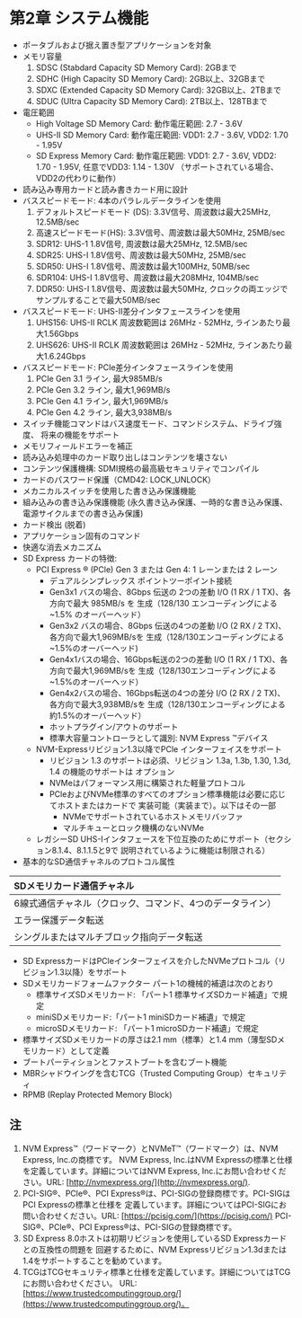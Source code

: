 # 第2章 システム機能

- ポータブルおよび据え置き型アプリケーションを対象
- メモリ容量
    1. SDSC (Stabdard Capacity SD Memory Card): 2GBまで
    2. SDHC (High Capacity SD Memory Card): 2GB以上、32GBまで
    3. SDXC (Extended Capacity SD Memory Card): 32GB以上、2TBまで
    4. SDUC (Ultra Capacity SD Memory Card): 2TB以上、128TBまで
- 電圧範囲
    - High Voltage SD Memory Card: 動作電圧範囲: 2.7 - 3.6V
    - UHS-II SD Memory Card: 動作電圧範囲: VDD1: 2.7 - 3.6V, VDD2: 1.70 - 1.95V 
    - SD Express Memory Card: 動作電圧範囲: VDD1: 2.7 - 3.6V, VDD2: 1.70 - 1.95V, 任意でVDD3: 1.14 - 1.30V （サポートされている場合、VDD2の代わりに動作）
- 読み込み専用カードと読み書きカード用に設計
- バススピードモード: 4本のパラレルデータラインを使用
    1. デフォルトスピードモード (DS): 3.3V信号、周波数は最大25MHz, 12.5MB/sec
    2. 高速スピードモード(HS): 3.3V信号、周波数は最大50MHz, 25MB/sec
    3. SDR12: UHS-1 1.8V信号, 周波数は最大25MHz, 12.5MB/sec
    4. SDR25: UHS-I 1.8V信号、周波数は最大50MHz, 25MB/sec
    5. SDR50: UHS-I 1.8V信号、周波数は最大100MHz, 50MB/sec
    6. SDR104: UHS-I 1.8V信号、周波数は最大208MHz, 104MB/sec
    7. DDR50: UHS-I 1.8V信号、周波数は最大50MHz, クロックの両エッジで
       サンプルすることで最大50MB/sec
- バススピードモード: UHS-II差分インタフェースラインを使用
    1. UHS156: UHS-II RCLK 周波数範囲は 26MHz - 52MHz, ラインあたり最大1.56Gbps
    2. UHS626: UHS-II RCLK 周波数範囲は 26MHz - 52MHz, ラインあたり最大1.6.24Gbps
- バススピードモード: PCIe差分インタフェースラインを使用
    1. PCIe Gen 3.1 ライン, 最大985MB/s
    2. PCIe Gen 3.2 ライン, 最大1,969MB/s
    3. PCIe Gen 4.1 ライン, 最大1,969MB/s
    4. PCIe Gen 4.2 ライン, 最大3,938MB/s
- スイッチ機能コマンドはバス速度モード、コマンドシステム、ドライブ強度、
  将来の機能をサポート
- メモリフィールドエラーを補正
- 読み込み処理中のカード取り出しはコンテンツを壊さない
- コンテンツ保護機構: SDMI規格の最高級セキュリティでコンパイル
- カードのパスワード保護（CMD42: LOCK_UNLOCK）
- メカニカルスイッチを使用した書き込み保護機能
- 組み込みの書き込み保護機能 (永久書き込み保護、一時的な書き込み保護、電源サイクルまでの書き込み保護)
- カード検出 (脱着)
- アプリケーション固有のコマンド
- 快適な消去メカニズム
- SD Express カードの特徴:
    - PCI Express ® (PCle) Gen 3 または Gen 4: 1 レーンまたは 2 レーン
        - デュアルシンプレックス ポイントツーポイント接続
        - Gen3x1 バスの場合、8Gbps 伝送の 2つの差動 I/O (1 RX / 1 TX)、各方向で最大 985MB/s を
          生成（128/130 エンコーディングによる ~1.5% のオーバーヘッド）
        - Gen3x2 バスの場合、8Gbps 伝送の4つの差動 I/O (2 RX / 2 TX)、各方向で最大1,969MB/sを
          生成（128/130エンコーディングによる~1.5%のオーバーヘッド)
        - Gen4x1バスの場合、16Gbps転送の2つの差動 I/O (1 RX / 1 TX)、各方向で最大1,969MB/sを
          生成（128/130エンコーディングによる~1.5%のオーバーヘッド）
        - Gen4x2バスの場合、16Gbps転送の4つの差分 I/O (2 RX / 2 TX)、各方向で最大3,938MB/sを
          生成（128/130エンコーディングによる約1.5%のオーバーヘッド）
        - ホットプラグイン/アウトのサポート
        - 標準大容量コントローラとして識別: NVM Express ™デバイス
    - NVM-Expressリビジョン1.3以降でPCle インターフェイスをサポート
        - リビジョン 1.3 のサポートは必須、リビジョン 1.3a, 1.3b, 1.30, 1.3d, 1.4 の機能のサポートは
          オプション
        - NVMeはパフォーマンス用に構築された軽量プロトコル
        - PCleおよびNVMe標準のすべてのオプション標準機能は必要に応じてホストまたはカードで
          実装可能（実装まで）。以下はその一部
            - NVMeでサポートされているホストメモリバッファ
            - マルチキューとロック機構のないNVMe
    - レガシーSD UHS-Iインタフェースを下位互換のためにサポート（セクション8.1.4、8.1.1.5と9で
      説明されているように機能は制限される）
- 基本的なSD通信チャネルのプロトコル属性

| SDメモリカード通信チャネル |
|:---------------------------|
| 6線式通信チャネル（クロック、コマンド、4つのデータライン） |
| エラー保護データ転送 |
| シングルまたはマルチブロック指向データ転送 |
    
- SD ExpressカードはPCleインターフェイスを介したNVMeプロトコル（リビジョン1.3以降）をサポート
- SDメモリカードフォームファクター
  パート1の機械的補遺は次のとおり
    - 標準サイズSDメモリカード: 「パート1 標準サイズSDカード補遺」で規定
    - miniSDメモリカード:「パート1 miniSDカード補遺」で規定
    - microSDメモリカード: 「パート1 microSDカード補遺」で規定
- 標準サイズSDメモリカードの厚さは2.1 mm（標準）と1.4 mm（薄型SDメモリカード）として定義
- ブートパーティションとファストブートを含むブート機能
- MBRシャドウイングを含むTCG（Trusted Computing Group）セキュリティ
- RPMB (Replay Protected Memory Block)

## 注

1. NVM Express™（ワードマーク）とNVMeT™（ワードマーク）は、NVM Express, Inc.の商標です。
    NVM Express, Inc.はNVM Expressの標準と仕様を定義しています。詳細についてはNVM Express,
    Inc.にお問い合わせください。URL: [http://nvmexpress.org/](http://nvmexpress.org/).
2. PCI-SIG®、PCle®、PCI Express®は、PCI-SIGの登録商標です。PCI-SIGはPCI Expressの標準と仕様を
    定義しています。詳細についてはPCI-SIGにお問い合わせください。URL: [https://pcisig.com/](https://pcisig.com/)
    PCI-SIG®、PCle®、PCI Express®は、PCI-SIGの登録商標です。
3. SD Express 8.0ホストは初期リビジョンを使用しているSD Expressカードとの互換性の問題を
    回避するために、NVM Expressリビジョン1.3dまたは1.4をサポートすることを勧めています。
4. TCGはTCGセキュリティ標準と仕様を定義しています。詳細についてはTCGにお問い合わせください。
    URL: [https://www.trustedcomputinggroup.org/](https://www.trustedcomputinggroup.org/)。